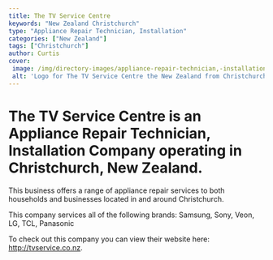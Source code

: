 ```yaml
---
title: The TV Service Centre
keywords: "New Zealand Christchurch"
type: "Appliance Repair Technician, Installation"
categories: ["New Zealand"]
tags: ["Christchurch"]
author: Curtis
cover: 
 image: /img/directory-images/appliance-repair-technician,-installation/the-tv-service-centre.webp
 alt: 'Logo for The TV Service Centre the New Zealand from Christchurch'
---
```


# The TV Service Centre is an Appliance Repair Technician, Installation Company operating in Christchurch, New Zealand.

This business offers a range of appliance repair services to both households and businesses located in and around Christchurch.

This company services all of the following brands: Samsung, Sony, Veon, LG, TCL, Panasonic

To check out this company you can view their website here: http://tvservice.co.nz.
